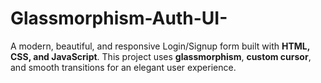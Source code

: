 # Glassmorphism-Auth-UI-
A modern, beautiful, and responsive Login/Signup form built with **HTML, CSS, and JavaScript**.   This project uses **glassmorphism**, **custom cursor**, and smooth transitions for an elegant user experience.
